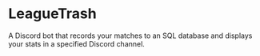 # LeagueTrash
A Discord bot that records your matches to an SQL database and displays your stats in a specified Discord channel.
